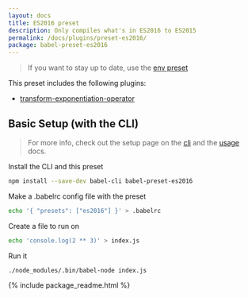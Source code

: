 ```yaml
---
layout: docs
title: ES2016 preset
description: Only compiles what's in ES2016 to ES2015
permalink: /docs/plugins/preset-es2016/
package: babel-preset-es2016
---
```


> If you want to stay up to date, use the [env preset](/docs/plugins/preset-env/)

This preset includes the following plugins:

- [transform-exponentiation-operator](/docs/plugins/transform-exponentiation-operator/)

## Basic Setup (with the CLI)

> For more info, check out the setup page on the [cli](/docs/setup/) and the [usage](/docs/usage/cli/) docs.

Install the CLI and this preset

```sh
npm install --save-dev babel-cli babel-preset-es2016
```

Make a .babelrc config file with the preset

```sh
echo '{ "presets": ["es2016"] }' > .babelrc
```

Create a file to run on

```sh
echo 'console.log(2 ** 3)' > index.js
```

Run it

```sh
./node_modules/.bin/babel-node index.js
```

{% include package_readme.html %}
